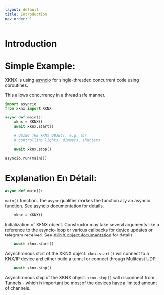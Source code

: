 ```yaml
---
layout: default
title: Introduction
nav_order: 1
---
```


# [](#header-1)Introduction

# [](#header-2)Simple Example:

XKNX is using [asyncio](https://www.python.org/dev/peps/pep-3156/) for single-threaded concurrent code using coroutines.

This allows concurrency in a thread safe manner.

```python
import asyncio
from xknx import XKNX

async def main():
    xknx = XKNX()
    await xknx.start()

    # USING THE XKNX OBJECT, e.g. for
    # controlling lights, dimmers, shutters

    await xknx.stop()

asyncio.run(main())
```

# [](#header-2)Explanation En Dé­tail:

```python
async def main():
```

`main()` function. The `async` qualifier markes the function asy an asyncio function. See [asyncio](https://www.python.org/dev/peps/pep-3156/) documentation for details.


```python
    xknx = XKNX()
```

Initialization of XKNX object. Constructor may take several arguments like a reference to the asyncio-loop or various callbacks for device updates or telegram received. See [XKNX object documentation](/xknx) for details.

```python
    await xknx.start()
```

Asynchronous start of the XKNX object. `xknx.start()` will connect to a KNX/IP device and either build a tunnel or connect through Mulitcast UDP.

```python
    await xknx.stop()
```

Asynchronous stop of the XKNX object. `xknx.stop()` will disconnect from Tunnels - which is important bc most of the devices have a limited amount of channels.




